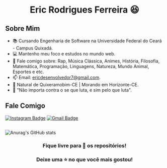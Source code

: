 <h1 align="center"> Eric Rodrigues Ferreira 😆 </h1>

## Sobre Mim 
- 📚 Cursando Engenharia de Software na Universidade Federal do Ceará - Campus Quixadá.
- 💻 Mantenho meu foco e estudos no mundo web.
- 💬 Fale comigo sobre: Rap, Música Clássica, Animes, História, Filosofia, Matemática, Programação, Linguagens, Natureza, Mundo Animal, Esportes e etc.
- 📫 Email: ericdesenvolvedor7@gmail.com.
- 📌 Natural de Quixeramobim-CE | Morando em Horizonte-CE.
- 💭 "Não importa contra o se que luta, e sim pelo que luta".

## Fale Comigo
[![Instagram Badge](https://img.shields.io/badge/-@__ericrf__-purple?style=flat&logo=instagram&logoColor=white&link=https://www.instagram.com/matheusfelipe14_/)](https://www.instagram.com/_ericrf_/) [![Gmail Badge](https://img.shields.io/badge/-ericdesenvolvedor7@gmail.com-c14438?style=flat-square&logo=Gmail&logoColor=white&link=mailto:ericdesenvolvedor7@gmail.com)](mailto:ericdesenvolvedor7@gmail.com)
<br>

##
![Anurag's GitHub stats](https://github-readme-stats.vercel.app/api?username=ericrodriguesfer&show_icons=true&theme=tokyonight)

<div align="center">

### Fique livre para 🔎 os repositórios! 
### Deixe uma ⭐ no que você mais gostou! 

</div>

<!--
**ericrodriguesfer/ericrodriguesfer** is a ✨ _special_ ✨ repository because its `README.md` (this file) appears on your GitHub profile.

Here are some ideas to get you started:

- 🔭 I’m currently working on ...
- 🌱 I’m currently learning ...
- 👯 I’m looking to collaborate on ...
- 🤔 I’m looking for help with ...
- 💬 Ask me about ...
- 📫 How to reach me: ...
- 😄 Pronouns: ...
- ⚡ Fun fact: ...
-->
